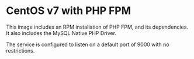 # CentOS v7 with PHP FPM
This image includes an RPM installation of PHP FPM, and its dependencies. It
also includes the MySQL Native PHP Driver.

The service is configured to listen on a default port of 9000 with no
restrictions.
